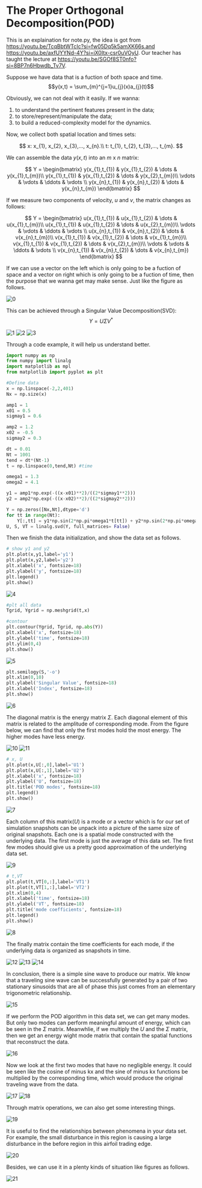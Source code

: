 # The Proper Orthogonal Decomposition(POD)
This is an explaination for note.py, the idea is got from https://youtu.be/TcqBbtWTcIc?si=fw05Dq5k5amXK66s.and https://youtu.be/axfUYYNd-4Y?si=iX0Itx-csr0uVOyU.
Our teacher has taught the lecture at https://youtu.be/SGOf8ST0nfo?si=8BP7n6Hbwdb_Tv7V.

Suppose we have data that is a fuction of both space and time.
$$y(x,t) = \sum_{m}^{j=1}u_{j}(x)a_{j}(t)$$

Obviously, we can not deal with it easily. If we wanna:
1. to understand the pertinent features present in the data;
2. to store/represent/manipulate the data;
3. to build a reduced-complexity model for the dynamics.

Now, we collect both spatial location and times sets:

$$ 
x: x_{1}, x_{2}, x_{3},..., x_{n}.\\
t: t_{1}, t_{2}, t_{3},..., t_{m}.
$$

We can assemble the data $y(x,t)$ into an $m$ x $n$ matrix:

$$
Y = \begin{bmatrix}
 y(x_{1},t_{1}) & y(x_{1},t_{2}) & \dots  & y(x_{1},t_{m})\\
 y(x_{1},t_{1}) & y(x_{1},t_{2}) & \dots & y(x_{2},t_{m})\\
\vdots  & \vdots  & \ddots & \vdots \\
 y(x_{n},t_{1}) & y(x_{n},t_{2}) & \dots & y(x_{n},t_{m})
\end{bmatrix}
$$

If we measure two components of velocity, $u$ and $v$, the matrix changes as follows:

$$
Y = \begin{bmatrix}
 u(x_{1},t_{1}) & u(x_{1},t_{2}) & \dots & u(x_{1},t_{m})\\
 u(x_{1},t_{1}) & u(x_{1},t_{2}) & \dots & u(x_{2},t_{m})\\
\vdots  & \vdots  & \ddots & \vdots \\
 u(x_{n},t_{1}) & v(x_{n},t_{2}) & \dots & v(x_{n},t_{m})\\
 v(x_{1},t_{1}) & v(x_{1},t_{2}) & \dots & v(x_{1},t_{m})\\
 v(x_{1},t_{1}) & v(x_{1},t_{2}) & \dots & v(x_{2},t_{m})\\
\vdots  & \vdots  & \ddots & \vdots \\
 v(x_{n},t_{1}) & v(x_{n},t_{2}) & \dots & v(x_{n},t_{m})
\end{bmatrix}
$$

If we can use a vector on the left which is only going to be a fuction of space and a vector on right which is only going to be a fuction of time, then the purpose that we wanna get may make sense. Just like the figure as follows.

![0](n11.png)

This can be achieved through a Singular Value Decomposition(SVD):
$$Y = U \Sigma V^{*}$$

![1](n12.png)
![2](n13.png)
![3](n14.png)

Through a code example, it will help us understand better.

```Python
import numpy as np
from numpy import linalg
import matplotlib as mpl
from matplotlib import pyplot as plt

#Define data
x = np.linspace(-2,2,401)
Nx = np.size(x)

amp1 = 1
x01 = 0.5
sigmay1 = 0.6

amp2 = 1.2
x02 = -0.5
sigmay2 = 0.3

dt = 0.01
Nt = 1001
tend = dt*(Nt-1)
t = np.linspace(0,tend,Nt) #time

omega1 = 1.3
omega2 = 4.1

y1 = amp1*np.exp(-((x-x01)**2)/((2*sigmay1**2)))
y2 = amp2*np.exp(-((x-x02)**2)/((2*sigmay2**2)))

Y = np.zeros([Nx,Nt],dtype='d')
for tt in range(Nt):
    Y[:,tt] = y1*np.sin(2*np.pi*omega1*t[tt]) + y2*np.sin(2*np.pi*omega2*t[tt])
U, S, VT = linalg.svd(Y, full_matrices= False)
```

Then we finish the data initialization, and show the data set as follows.

```Python
# show y1 and y2
plt.plot(x,y1,label='y1')
plt.plot(x,y2,label='y2')
plt.xlabel('x', fontsize=18)
plt.ylabel('y', fontsize=18)
plt.legend()
plt.show()
```

![4](n15.png)

```Python
#plt all data
Tgrid, Ygrid = np.meshgrid(t,x)

#contour
plt.contour(Ygrid, Tgrid, np.abs(Y))
plt.xlabel('x', fontsize=18)
plt.ylabel('time', fontsize=18)
plt.ylim(0,4)
plt.show()
```
![5](n16.png)
```Python
plt.semilogy(S,'-o')
plt.xlim(0,10)
plt.ylabel('Singular Value', fontsize=18)
plt.xlabel('Index', fontsize=18)
plt.show()
```

![6](n17.png)

The diagonal matrix is the energy matrix $\Sigma$. Each diagonal element of this matrix is related to the amplitude of corresponding mode. From the figure below, we can find that only the first modes hold the most energy. The higher modes have less energy.

![10](n111.png)
![11](n112.png)

```Python
# x, U
plt.plot(x,U[:,0],label='U1')
plt.plot(x,U[:,1],label='U2')
plt.xlabel('x', fontsize=18)
plt.ylabel('U', fontsize=18)
plt.title('POD modes', fontsize=18)
plt.legend()
plt.show()
```
![7](n18.png)

Each column of this matrix($U$) is a mode or a vector which is for our set of simulation snapshots can be unpack into a picture of the same size of original snapshots. Each one is a spatial mode constructed with the underlying data. The first mode is just the average of this data set. The first few modes should give us a pretty good approximation of the underlying data set.

![9](n110.png)

```Python
# t,VT
plt.plot(t,VT[0,:],label='VT1')
plt.plot(t,VT[1,:],label='VT2')
plt.xlim(0,4)
plt.xlabel('time', fontsize=18)
plt.ylabel('VT', fontsize=18)
plt.title('mode coefficients', fontsize=18)
plt.legend()
plt.show()
```
![8](n19.png)

The finally matrix contain the time coefficients for each mode, if the underlying data is organized as snapshots in time.

![12](n113.png)
![13](n114.png)
![14](n115.png)

In conclusion, there is a simple sine wave to produce our matrix. We know that a traveling sine wave can be successfully generated by a pair of two stationary sinusoids that are all of phase this just comes from an elementary trigonometric relationship.

![15](n116.png)

If we perform the POD algorithm in this data set, we can get many modes. But only two modes can perform meaningful amount of energy, which can be seen in the $\Sigma$ matrix. Meanwhlie, if we multiply the $U$ and the $\Sigma$ matrix, then we get an energy wight mode matrix that contain the spatial functions that reconstruct the data.

![16](n117.png)

Now we look at the first two modes that have no negligible energy. It could be seen like the cosine of minus kx and the sine of minus kx functions be multiplied by the corresponding time, which would produce the original traveling wave from the data.

![17](n118.png)
![18](n119.png)

Through matrix operations, we can also get some interesting things.

![19](n120.png)

It is useful to find the relationships between phenomena in your data set. For example, the small disturbance in this region is causing a large disturbance in the before region in this airfoil trading edge.

![20](n121.png)

Besides, we can use it in a plenty kinds of situation like figures as follows. 

![21](n122.png)
